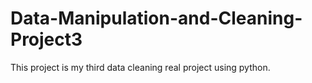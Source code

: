 # Data-Manipulation-and-Cleaning-Project3
This project is my third data cleaning real project using python.
